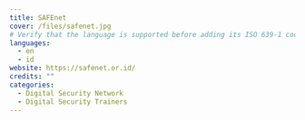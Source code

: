 ```yaml
---
title: SAFEnet
cover: /files/safenet.jpg
# Verify that the language is supported before adding its ISO 639-1 code here. without the country code, i.e. ms instead of ms_MY.
languages:
  - en
  - id
website: https://safenet.or.id/
credits: ""
categories:
  - Digital Security Network
  - Digital Security Trainers
---
```

